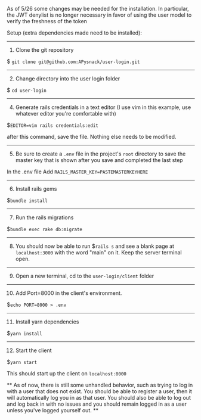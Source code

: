 As of 5/26 some changes may be needed for the installation. In particular, the JWT denylist is no longer necessary in favor of using the user model to verify the freshness of the token

Setup (extra dependencies made need to be installed):

---------------------------
1. Clone the git repository

$ `git clone git@github.com:APysnack/user-login.git`

---------------------------
2. Change directory into the user login folder

$ `cd user-login`

---------------------------

4. Generate rails credentials in a text editor (I use vim in this example, use whatever editor you're comfortable with)

$`EDITOR=vim rails credentials:edit`

after this command, save the file. Nothing else needs to be modified.

---------------------------
5. Be sure to create a `.env` file in the project's `root` directory to save the master key that is shown after you save and completed the last step

In the .env file Add `RAILS_MASTER_KEY=PASTEMASTERKEYHERE`

---------------------------
6. Install rails gems

$`bundle install`

---------------------------
7. Run the rails migrations

$`bundle exec rake db:migrate`

---------------------------
8. You should now be able to run $`rails s` and see a blank page at `localhost:3000` with the word "main" on it. Keep the server terminal open. 

---------------------------
9. Open a new terminal, cd to the `user-login/client` folder

---------------------------
10. Add Port=8000 in the client's environment. 

$`echo PORT=8000 > .env`

---------------------------
11. Install yarn dependencies

$`yarn install`

---------------------------
12. Start the client

$`yarn start`

This should start up the client on `localhost:8000`


** As of now, there is still some unhandled behavior, such as trying to log in with a user that does not exist. You should be able to register a user, then it will automatically log you in as that user. You should also be able to log out and log back in with no issues and you should remain logged in as a user unless you've logged yourself out. **
